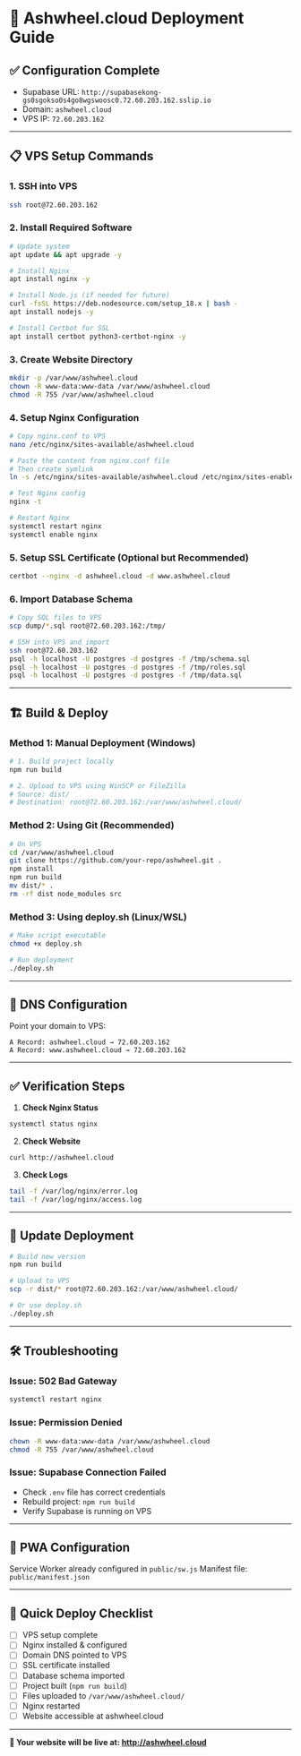 # 🚀 Ashwheel.cloud Deployment Guide

## ✅ Configuration Complete
- Supabase URL: `http://supabasekong-gs0sgokso0s4go8wgswoosc0.72.60.203.162.sslip.io`
- Domain: `ashwheel.cloud`
- VPS IP: `72.60.203.162`

---

## 📋 VPS Setup Commands

### 1. SSH into VPS
```bash
ssh root@72.60.203.162
```

### 2. Install Required Software
```bash
# Update system
apt update && apt upgrade -y

# Install Nginx
apt install nginx -y

# Install Node.js (if needed for future)
curl -fsSL https://deb.nodesource.com/setup_18.x | bash -
apt install nodejs -y

# Install Certbot for SSL
apt install certbot python3-certbot-nginx -y
```

### 3. Create Website Directory
```bash
mkdir -p /var/www/ashwheel.cloud
chown -R www-data:www-data /var/www/ashwheel.cloud
chmod -R 755 /var/www/ashwheel.cloud
```

### 4. Setup Nginx Configuration
```bash
# Copy nginx.conf to VPS
nano /etc/nginx/sites-available/ashwheel.cloud

# Paste the content from nginx.conf file
# Then create symlink
ln -s /etc/nginx/sites-available/ashwheel.cloud /etc/nginx/sites-enabled/

# Test Nginx config
nginx -t

# Restart Nginx
systemctl restart nginx
systemctl enable nginx
```

### 5. Setup SSL Certificate (Optional but Recommended)
```bash
certbot --nginx -d ashwheel.cloud -d www.ashwheel.cloud
```

### 6. Import Database Schema
```bash
# Copy SQL files to VPS
scp dump/*.sql root@72.60.203.162:/tmp/

# SSH into VPS and import
ssh root@72.60.203.162
psql -h localhost -U postgres -d postgres -f /tmp/schema.sql
psql -h localhost -U postgres -d postgres -f /tmp/roles.sql
psql -h localhost -U postgres -d postgres -f /tmp/data.sql
```

---

## 🏗️ Build & Deploy

### Method 1: Manual Deployment (Windows)
```bash
# 1. Build project locally
npm run build

# 2. Upload to VPS using WinSCP or FileZilla
# Source: dist/
# Destination: root@72.60.203.162:/var/www/ashwheel.cloud/
```

### Method 2: Using Git (Recommended)
```bash
# On VPS
cd /var/www/ashwheel.cloud
git clone https://github.com/your-repo/ashwheel.git .
npm install
npm run build
mv dist/* .
rm -rf dist node_modules src
```

### Method 3: Using deploy.sh (Linux/WSL)
```bash
# Make script executable
chmod +x deploy.sh

# Run deployment
./deploy.sh
```

---

## 🔧 DNS Configuration

Point your domain to VPS:
```
A Record: ashwheel.cloud → 72.60.203.162
A Record: www.ashwheel.cloud → 72.60.203.162
```

---

## ✅ Verification Steps

1. **Check Nginx Status**
```bash
systemctl status nginx
```

2. **Check Website**
```bash
curl http://ashwheel.cloud
```

3. **Check Logs**
```bash
tail -f /var/log/nginx/error.log
tail -f /var/log/nginx/access.log
```

---

## 🔄 Update Deployment

```bash
# Build new version
npm run build

# Upload to VPS
scp -r dist/* root@72.60.203.162:/var/www/ashwheel.cloud/

# Or use deploy.sh
./deploy.sh
```

---

## 🛠️ Troubleshooting

### Issue: 502 Bad Gateway
```bash
systemctl restart nginx
```

### Issue: Permission Denied
```bash
chown -R www-data:www-data /var/www/ashwheel.cloud
chmod -R 755 /var/www/ashwheel.cloud
```

### Issue: Supabase Connection Failed
- Check `.env` file has correct credentials
- Rebuild project: `npm run build`
- Verify Supabase is running on VPS

---

## 📱 PWA Configuration

Service Worker already configured in `public/sw.js`
Manifest file: `public/manifest.json`

---

## 🎯 Quick Deploy Checklist

- [ ] VPS setup complete
- [ ] Nginx installed & configured
- [ ] Domain DNS pointed to VPS
- [ ] SSL certificate installed
- [ ] Database schema imported
- [ ] Project built (`npm run build`)
- [ ] Files uploaded to `/var/www/ashwheel.cloud/`
- [ ] Nginx restarted
- [ ] Website accessible at ashwheel.cloud

---

**🎉 Your website will be live at: http://ashwheel.cloud**
